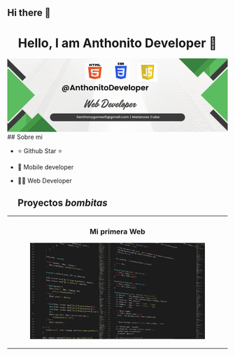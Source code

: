 ## Hi there 👋

<!--
**Anthonito31/Anthonito31** is a ✨ _special_ ✨ repository because its `README.md` (this file) appears on your GitHub profile.

Here are some ideas to get you started:

- 🔭 I’m currently working on ...
- 🌱 I’m currently learning ...
- 👯 I’m looking to collaborate on ...
- 🤔 I’m looking for help with ...
- 💬 Ask me about ...
- 📫 How to reach me: ...
- 😄 Pronouns: ...
- ⚡ Fun fact: ...
-->

<div align="center">
<h1 align="center">Hello, I am Anthonito Developer 👋</h1>

<img src="https://github.com/Anthonito31/MiPrimeraWeb/blob/main/imagenes/Welcome%20To%20Our%20Company.png">
</div>
## Sobre mi

- ⭐ Github Star ⭐ 
- 📲 Mobile developer
- 👨‍💻 Web Developer

  ## Proyectos *bombitas*
<table>
<tr>
<td width="50%">
<h3 align="center">Mi primera Web</h3>
<div align="center">
<a href="https://github.com/Anthonito31/MiPrimeraWeb.git" target="_blank"><img src="https://github.com/Anthonito31/MiPrimeraWeb/blob/main/imagenes/programmingWeb.jpg" width="400" alt="Mi primera Web"></a>
<p>
<!-- <a href="https://github.com/ArisGuimera/Android-Expert" target="_blank">
<img src="https://img.shields.io/badge/CÓDIGO-ff9?style=for-the-badge&logo=github&logoColor=black">
</a>
<a href="https://youtu.be/vJapzH_46a8" target="_blank">
<img src="https://img.shields.io/badge/-Youtube-green?style=for-the-badge&color=fbfc40">
</a>
</p>
<p>Aprende a programar aplicaciones <strong>Android con Kotlin desde cero</strong> - En este curso aprenderás todo lo necesario ya que no es necesario ningún conocimiento previo. Curso <strong>GRATUITO de 12 horas</strong> con todo el código disponible para descargar.</p>
</div> -->
                                                                                      
</td>

